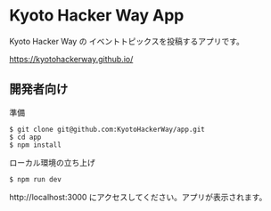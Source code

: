 # Kyoto Hacker Way App

Kyoto Hacker Way の イベントトピックスを投稿するアプリです。

https://kyotohackerway.github.io/

## 開発者向け

準備

```
$ git clone git@github.com:KyotoHackerWay/app.git
$ cd app
$ npm install
```

ローカル環境の立ち上げ

```
$ npm run dev
```

http://localhost:3000 にアクセスしてください。アプリが表示されます。
